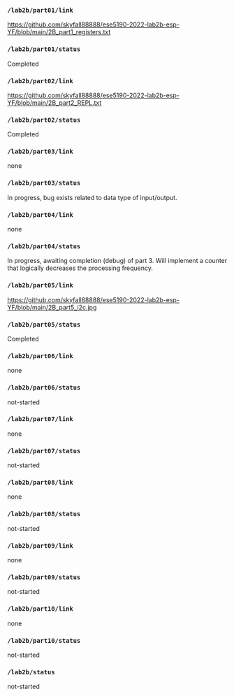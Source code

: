 ### `/lab2b/part01/link`
https://github.com/skyfall88888/ese5190-2022-lab2b-esp-YF/blob/main/2B_part1_registers.txt
### `/lab2b/part01/status`
Completed
### `/lab2b/part02/link`
https://github.com/skyfall88888/ese5190-2022-lab2b-esp-YF/blob/main/2B_part2_REPL.txt
### `/lab2b/part02/status`
Completed
### `/lab2b/part03/link`
none
### `/lab2b/part03/status`
In progress, bug exists related to data type of input/output.
### `/lab2b/part04/link`
none
### `/lab2b/part04/status`
In progress, awaiting completion (debug) of part 3. Will implement a counter that logically decreases the processing frequency.
### `/lab2b/part05/link`
https://github.com/skyfall88888/ese5190-2022-lab2b-esp-YF/blob/main/2B_part5_i2c.jpg
### `/lab2b/part05/status`
Completed
### `/lab2b/part06/link`
none
### `/lab2b/part06/status`
not-started
### `/lab2b/part07/link`
none
### `/lab2b/part07/status`
not-started
### `/lab2b/part08/link`
none
### `/lab2b/part08/status`
not-started
### `/lab2b/part09/link`
none
### `/lab2b/part09/status`
not-started
### `/lab2b/part10/link`
none
### `/lab2b/part10/status`
not-started
### `/lab2b/status`
not-started
